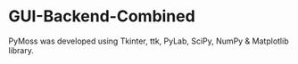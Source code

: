 GUI-Backend-Combined
====================

PyMoss was developed using Tkinter, ttk, PyLab, SciPy, NumPy & Matplotlib library.
